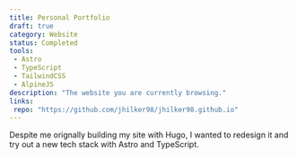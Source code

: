 ```yaml
---
title: Personal Portfolio
draft: true
category: Website
status: Completed
tools:
 - Astro
 - TypeScript
 - TailwindCSS
 - AlpineJS
description: "The website you are currently browsing."
links:
 repo: "https://github.com/jhilker98/jhilker98.github.io"
---
```

Despite me orignally building my site with Hugo, I wanted to redesign it and try out a new tech stack with Astro and TypeScript.